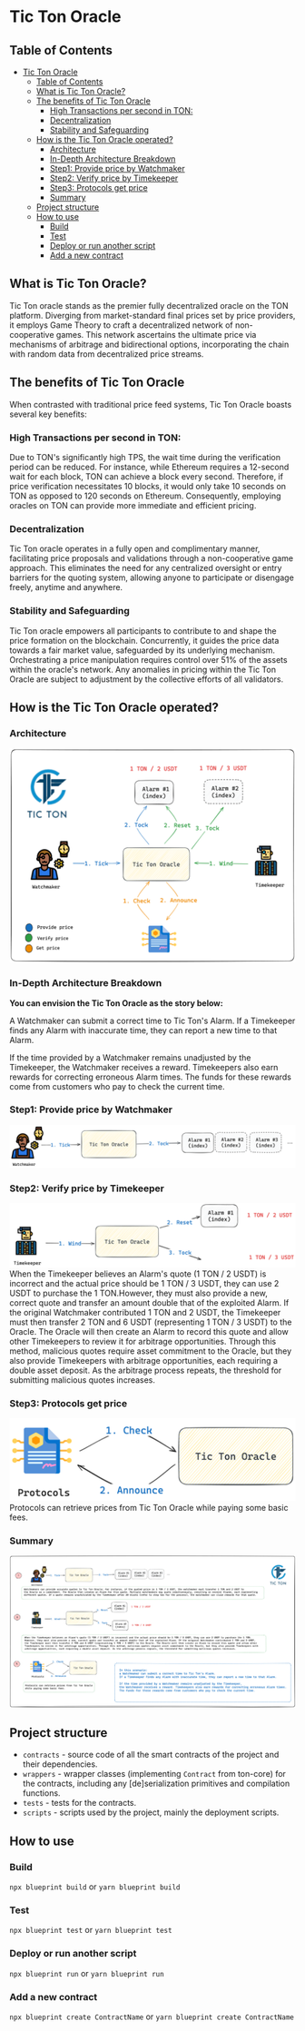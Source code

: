 # Tic Ton Oracle

## Table of Contents
- [Tic Ton Oracle](#tic-ton-oracle)
  - [Table of Contents](#table-of-contents)
  - [What is Tic Ton Oracle?](#what-is-tic-ton-oracle)
  - [The benefits of  Tic Ton Oracle](#the-benefits-of--tic-ton-oracle)
    - [High Transactions per second in TON:](#high-transactions-per-second-in-ton)
    - [Decentralization](#decentralization)
    - [Stability and Safeguarding](#stability-and-safeguarding)
  - [How is the Tic Ton Oracle operated?](#how-is-the-tic-ton-oracle-operated)
    - [Architecture](#architecture)
    - [In-Depth Architecture Breakdown](#in-depth-architecture-breakdown)
    - [Step1: Provide price by Watchmaker](#step1-provide-price-by-watchmaker)
    - [Step2: Verify price by Timekeeper](#step2-verify-price-by-timekeeper)
    - [Step3: Protocols get price](#step3-protocols-get-price)
    - [Summary](#summary)
  - [Project structure](#project-structure)
  - [How to use](#how-to-use)
    - [Build](#build)
    - [Test](#test)
    - [Deploy or run another script](#deploy-or-run-another-script)
    - [Add a new contract](#add-a-new-contract)

## What is Tic Ton Oracle?
Tic Ton oracle stands as the premier fully decentralized oracle on the TON platform. Diverging from market-standard final prices set by price providers, it employs Game Theory to craft a decentralized network of non-cooperative games. This network ascertains the ultimate price via mechanisms of arbitrage and bidirectional options, incorporating the chain with random data from decentralized price streams.

## The benefits of  Tic Ton Oracle
When contrasted with traditional price feed systems, Tic Ton Oracle boasts several key benefits:

### High Transactions per second in TON:
Due to TON's significantly high TPS, the wait time during the verification period can be reduced. For instance, while Ethereum requires a 12-second wait for each block, TON can achieve a block every second. Therefore, if price verification necessitates 10 blocks, it would only take 10 seconds on TON as opposed to 120 seconds on Ethereum. Consequently, employing oracles on TON can provide more immediate and efficient pricing.

### Decentralization
Tic Ton oracle operates in a fully open and complimentary manner, facilitating price proposals and validations through a non-cooperative game approach. This eliminates the need for any centralized oversight or entry barriers for the quoting system, allowing anyone to participate or disengage freely, anytime and anywhere.

### Stability and Safeguarding
Tic Ton oracle empowers all participants to contribute to and shape the price formation on the blockchain. Concurrently, it guides the price data towards a fair market value, safeguarded by its underlying mechanism. Orchestrating a price manipulation requires control over 51% of the assets within the oracle's network. Any anomalies in pricing within the Tic Ton Oracle are subject to adjustment by the collective efforts of all validators.

## How is the Tic Ton Oracle operated?

### Architecture
![Alt text](./image/architecture.png)

### In-Depth Architecture Breakdown
**You can envision the Tic Ton Oracle  as the story below:**

A Watchmaker can submit a correct time to Tic Ton's Alarm.
If a Timekeeper finds any Alarm with inaccurate time, they can report a new time to that Alarm.

If the time provided by a Watchmaker remains unadjusted by the Timekeeper,
the Watchmaker receives a reward. Timekeepers also earn rewards for correcting erroneous Alarm times.
The funds for these rewards come from customers who pay to check the current time.

### Step1: Provide price by Watchmaker
![Alt text](./image/step1.png)

### Step2: Verify price by Timekeeper
![Alt text](./image/step2.png)
When the Timekeeper believes an Alarm's quote (1 TON / 2 USDT) is incorrect and the actual price should be 1 TON / 3 USDT, they can use 2 USDT to purchase the 1 TON.However, they must also provide a new, correct quote and transfer an amount double that of the exploited Alarm. If the original Watchmaker contributed 1 TON and 2 USDT, the Timekeeper must then transfer 2 TON and 6 USDT (representing 1 TON / 3 USDT) to the Oracle. The Oracle will then create an Alarm to record this quote and allow other Timekeepers to review it for arbitrage opportunities. Through this method, malicious quotes require asset commitment to the Oracle, but they also provide Timekeepers with arbitrage opportunities, each requiring a double asset deposit. As the arbitrage process repeats, the threshold for submitting malicious quotes increases.

### Step3: Protocols get price 
![Alt text](./image/step3.png)
Protocols can retrieve prices from Tic Ton Oracle while paying some basic fees.

### Summary

![Alt text](./image/summary.png)


## Project structure

-   `contracts` - source code of all the smart contracts of the project and their dependencies.
-   `wrappers` - wrapper classes (implementing `Contract` from ton-core) for the contracts, including any [de]serialization primitives and compilation functions.
-   `tests` - tests for the contracts.
-   `scripts` - scripts used by the project, mainly the deployment scripts.

## How to use

### Build

`npx blueprint build` or `yarn blueprint build`

### Test

`npx blueprint test` or `yarn blueprint test`

### Deploy or run another script

`npx blueprint run` or `yarn blueprint run`

### Add a new contract

`npx blueprint create ContractName` or `yarn blueprint create ContractName`
